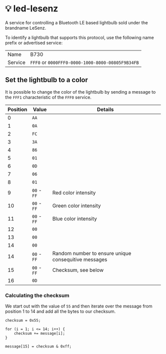 # 💡 led-lesenz

A service for controlling a Bluetooth LE based lightbulb sold under the brandname LeSenz.

To identify a lightbulb that supports this protocol, use the following name prefix or advertised service:

|                |                                                  |
| -------------- | ------------------------------------------------ |
| Name           | B730                                             |
| Service        | `FFF0` or `0000FFF0-0000-1000-8000-00805F9B34FB` | 


## Set the lightbulb to a color

It is possible to change the color of the lightbulb by sending a message to the `FFF1` characteristic of the `FFF0` service. 

| Position | Value         | Details                      |
| -------- | ------------- | ---------------------------- |
| 0        | `AA`          |                              |
| 1        | `0A`          |                              |
| 2        | `FC`          |                              |
| 3        | `3A`          |                              |
| 4        | `86`          |                              |
| 5        | `01`          |                              |
| 6        | `0D`          |                              |
| 7        | `06`          |                              |
| 8        | `01`          |                              |
| 9        | `00` - `FF`   | Red color intensity          |
| 10       | `00` - `FF`   | Green color intensity        |
| 11       | `00` - `FF`   | Blue color intensity         |
| 12       | `00`          |                              |
| 13       | `00`          |                              |
| 14       | `00`          |                              |
| 14       | `00` - `FF`   | Random number to ensure unique consequitive messages |
| 15       | `00` - `FF`   | Checksum, see below          |
| 16       | `0D`          |                              |

### Calculating the checksum

We start out with the value of `55` and then iterate over the message from position 1 to 14 and add all the bytes to our checksum. 

```
checksum = 0x55;

for (i = 1; i <= 14; i++) {
    checksum += message[i];
}

message[15] = checksum & 0xff;
```
